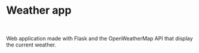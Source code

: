 <h1>Weather app</h1>
<br>
<p>Web application made with Flask and the OpenWeatherMap API that display the current weather.</p>